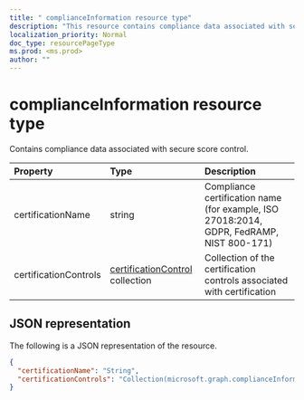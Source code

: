 ```yaml
---
title: " complianceInformation resource type"
description: "This resource contains compliance data associated with secure score control."
localization_priority: Normal
doc_type: resourcePageType
ms.prod: <ms.prod>
author: ""
---
```


#  complianceInformation resource type

Contains compliance data associated with secure score control.

|Property |Type |Description |
|:--|:--|:--|
|certificationName | string | Compliance certification name (for example, ISO 27018:2014, GDPR, FedRAMP, NIST 800-171) |
|certificationControls | [certificationControl](certificationcontrol.md) collection | Collection of the certification controls associated with certification |

## JSON representation

The following is a JSON representation of the resource.

<!-- {
  "blockType": "resource",
  "optionalProperties": [

  ],
  "@odata.type": "microsoft.graph.complianceInformation"
}-->

```json
{
  "certificationName": "String",
  "certificationControls": "Collection(microsoft.graph.complianceInformation)"
}

```


<!-- {
  "type": "#page.annotation",
  "description": "complianceInformation resource",
  "keywords": "",
  "section": "documentation",
  "tocPath": ""
}-->
